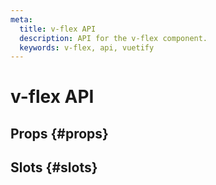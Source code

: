 ```yaml
---
meta:
  title: v-flex API
  description: API for the v-flex component.
  keywords: v-flex, api, vuetify
---
```


# v-flex API

<entry-ad />

## Props {#props}

<api-section name="v-flex" section="props" />

## Slots {#slots}

<api-section name="v-flex" section="slots" />

<backmatter />
